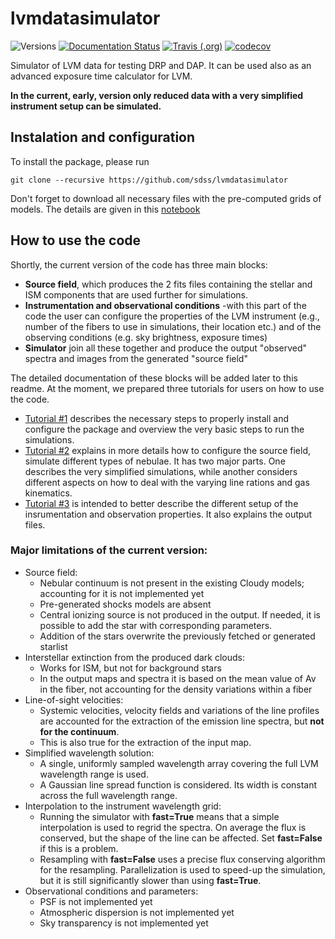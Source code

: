 # lvmdatasimulator

![Versions](https://img.shields.io/badge/python->3.7-blue)
[![Documentation Status](https://readthedocs.org/projects/sdss-lvmdatasimulator/badge/?version=latest)](https://sdss-lvmdatasimulator.readthedocs.io/en/latest/?badge=latest)
[![Travis (.org)](https://img.shields.io/travis/sdss/lvmdatasimulator)](https://travis-ci.org/sdss/lvmdatasimulator)
[![codecov](https://codecov.io/gh/sdss/lvmdatasimulator/branch/main/graph/badge.svg)](https://codecov.io/gh/sdss/lvmdatasimulator)

Simulator of LVM data for testing DRP and DAP. It can be used also as an advanced exposure time calculator for LVM.

**In the current, early, version only reduced data with a very simplified instrument setup can be simulated.**

## Instalation and configuration
To install the package, please run

```git clone --recursive https://github.com/sdss/lvmdatasimulator```

Don't forget to download all necessary files with the pre-computed grids of models. 
The details are given in this [notebook](examples/LVM_data_simulator_tutorial1.ipynb)


## How to use the code

Shortly, the current version of the code has three main blocks:
- **Source field**, which produces the 2 fits files containing the stellar and ISM components that are used further for simulations.
- **Instrumentation and observational conditions** -with this part of the code the user can configure the properties of the LVM instrument
  (e.g., number of the fibers to use in simulations, their location etc.) and of the observing conditions (e.g. sky brightness, exposure times)
- **Simulator** join all these together and produce the output "observed" spectra and images from the generated "source field"  

The detailed documentation of these blocks will be added later to this readme.
At the moment, we prepared three tutorials for users on how to use the code.

- [Tutorial #1](examples/LVM_data_simulator_tutorial1.ipynb) describes the necessary steps to properly 
install and configure the package and overview the very basic steps to run the simulations.
- [Tutorial #2](examples/LVM_data_simulator_tutorial2.ipynb) explains in more details how to configure the source field, 
simulate different types of nebulae. It has two major parts. One describes the very simplified simulations, 
while another considers different aspects on how to deal with the varying line rations and gas kinematics.
- [Tutorial #3](examples/LVM_data_simulator_tutorial3.ipynb) is intended to better describe the different setup of the 
insrumentation and observation properties. It also explains the output files. 

  
### Major limitations of the current version:


- Source field:
  - Nebular continuum is not present in the existing Cloudy models; accounting for it is not implemented yet
  - Pre-generated shocks models are absent
  - Central ionizing source is not produced in the output. 
  If needed, it is possible to add the star with corresponding parameters. 
  - Addition of the stars overwrite the previously fetched or generated starlist
- Interstellar extinction from the produced dark clouds:  
  - Works for ISM, but not for background stars
  - In the output maps and spectra it is based on the mean value of Av in the fiber, not accounting for the density variations within a fiber
- Line-of-sight velocities:
  - Systemic velocities, velocity fields and variations of the line profiles are accounted for the extraction of the emission line spectra, but **not for the continuum**.
  - This is also true for the extraction of the input map.
- Simplified wavelength solution:
  - A single, uniformly sampled wavelength array covering the full LVM wavelength range is used.
  - A Gaussian line spread function is considered. Its width is constant across the full wavelength range.
- Interpolation to the instrument wavelength grid:
  - Running the simulator with **fast=True** means that a simple interpolation is used to regrid the spectra. On average the flux is conserved, but the shape of the line can be affected. Set **fast=False** if this is a problem.
  - Resampling with **fast=False** uses a precise flux conserving algorithm for the resampling. Parallelization is used to speed-up the simulation, but it is still significantly slower than using **fast=True**.
- Observational conditions and parameters:
  - PSF is not implemented yet
  - Atmospheric dispersion is not implemented yet
  - Sky transparency is not implemented yet

